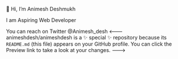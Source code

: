 👋 Hi, I’m Animesh Deshmukh

I am Aspiring Web Developer

You can reach on Twitter @Animesh_desh
<---
animeshdesh/animeshdesh is a ✨ special ✨ repository because its `README.md` (this file) appears on your GitHub profile.
You can click the Preview link to take a look at your changes.
--->
